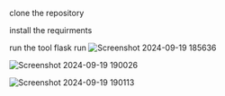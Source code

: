 clone the repository

install the requirments

run the tool
flask run
![Screenshot 2024-09-19 185636](https://github.com/user-attachments/assets/3804ca2d-e95c-42ec-b63f-b9d2928d0922)












![Screenshot 2024-09-19 190026](https://github.com/user-attachments/assets/ba020e3a-77f6-4489-89c0-25128fa9a202)








![Screenshot 2024-09-19 190113](https://github.com/user-attachments/assets/cc2d602a-cb2f-4d67-b0a3-cfa9f0bfc4ff)

